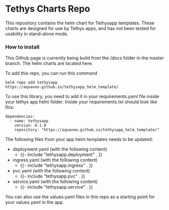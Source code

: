 # Tethys Charts Repo
This repository contains the helm chart for Tethysapp templates. These charts are designed for use by Tethys apps, and has not been tested for usability in stand-alone mode.

### How to install
This Github page is currently being build from the /docs folder in the master branch. The helm charts are located here.

To add this repo, you can run this command
```console
helm repo add tethysapp https://aquaveo.github.io/tethysapp_helm_template/
```

To use this library, you need to add it in your requirements.yaml file inside your tethys app helm folder. Inside your requirements.txt should look like this:
``` console
dependencies:
  - name: tethysapp
    version: 0.1.0
    repository: "https://aquaveo.github.io/tethysapp_helm_template/"
```

The following files from your app helm templates needs to be updated:
+ deployment.yaml (with the following content)
  + {{- include "tethysapp.deployment" . }}   
+ ingress.yaml (with the following content)
  + {{- include "tethysapp.ingress" . }}   
+ pvc.yaml (with the following content)
  + {{- include "tethysapp.pvc" . }}   
+ service.yaml (with the following content)
  + {{- include "tethysapp.service" . }}

You can also use the values.yaml files in this repo as a starting point for your values.yaml in the app.         